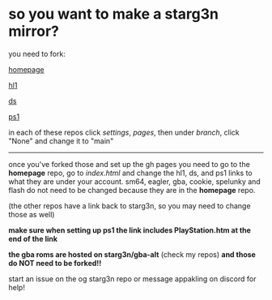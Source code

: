 # so you want to make a starg3n mirror?

you need to fork:

[homepage](https://github.com/starg3n/starg3n.github.io)

[hl1](https://github.com/starg3n/hl1)

[ds](https://github.com/starg3n/ds)

[ps1](https://github.com/starg3n/ps1)

in each of these repos click _settings_, _pages_, then under _branch_, click "None" and change it to "main"

---

once you've forked those and set up the gh pages you need to go to the **homepage** repo, go to _index.html_ and change the hl1, ds, and ps1 links to what they are under your account. sm64, eagler, gba, cookie, spelunky and flash do not need to be changed because they are in the **homepage** repo.

(the other repos have a link back to starg3n, so you may need to change those as well)

**make sure when setting up ps1 the link includes PlayStation.htm at the end of the link**

**the gba roms are hosted on starg3n/gba-alt** (check my repos) **and those do NOT need to be forked!!**

start an issue on the og starg3n repo or message appakling on discord for help!
